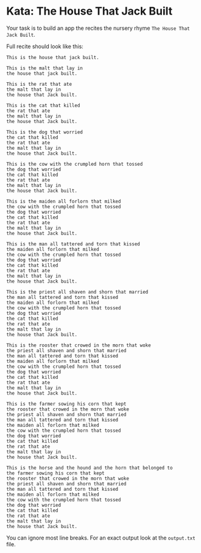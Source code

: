 # Kata: The House That Jack Built

Your task is to build an app the recites the nursery rhyme `The House That Jack Built`.

Full recite should look like this:

    This is the house that jack built.
     
    This is the malt that lay in
    the house that jack built.
     
    This is the rat that ate
    the malt that lay in
    the house that Jack built.
     
    This is the cat that killed
    the rat that ate
    the malt that lay in
    the house that Jack built.
     
    This is the dog that worried
    the cat that killed
    the rat that ate
    the malt that lay in
    the house that Jack built.
     
    This is the cow with the crumpled horn that tossed
    the dog that worried
    the cat that killed
    the rat that ate
    the malt that lay in
    the house that Jack built.
    
    This is the maiden all forlorn that milked
    the cow with the crumpled horn that tossed
    the dog that worried
    the cat that killed
    the rat that ate
    the malt that lay in
    the house that Jack built.
    
    This is the man all tattered and torn that kissed
    the maiden all forlorn that milked
    the cow with the crumpled horn that tossed
    the dog that worried
    the cat that killed
    the rat that ate
    the malt that lay in
    the house that Jack built.
    
    This is the priest all shaven and shorn that married
    the man all tattered and torn that kissed
    the maiden all forlorn that milked
    the cow with the crumpled horn that tossed
    the dog that worried
    the cat that killed
    the rat that ate
    the malt that lay in
    the house that Jack built.
    
    This is the rooster that crowed in the morn that woke
    the priest all shaven and shorn that married
    the man all tattered and torn that kissed
    the maiden all forlorn that milked
    the cow with the crumpled horn that tossed
    the dog that worried
    the cat that killed
    the rat that ate
    the malt that lay in
    the house that Jack built.
    
    This is the farmer sowing his corn that kept
    the rooster that crowed in the morn that woke
    the priest all shaven and shorn that married
    the man all tattered and torn that kissed
    the maiden all forlorn that milked
    the cow with the crumpled horn that tossed
    the dog that worried
    the cat that killed
    the rat that ate
    the malt that lay in
    the house that Jack built.
    
    This is the horse and the hound and the horn that belonged to
    the farmer sowing his corn that kept
    the rooster that crowed in the morn that woke
    the priest all shaven and shorn that married
    the man all tattered and torn that kissed
    the maiden all forlorn that milked
    the cow with the crumpled horn that tossed
    the dog that worried
    the cat that killed
    the rat that ate
    the malt that lay in
    the house that Jack built.

You can ignore most line breaks. For an exact output look at the `output.txt` file. 


